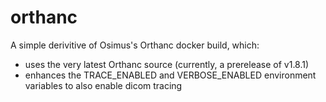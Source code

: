 # orthanc
A simple derivitive of Osimus's Orthanc docker build, which:
- uses the very latest Orthanc source (currently, a prerelease of v1.8.1)
- enhances the TRACE_ENABLED and VERBOSE_ENABLED environment variables to also enable dicom tracing
